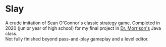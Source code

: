 # Slay
A crude imitation of Sean O'Connor's classic strategy game. Completed in 2020 (junior year of high school) for my final project in [Dr. Morrison's](https://faculty.ncssm.edu/~morrison/) Java class.  
Not fully finished beyond pass-and-play gameplay and a level editor.
